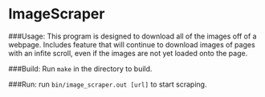 # ImageScraper

###Usage:
This program is designed to download all of the images off of a webpage.
Includes feature that will continue to download images of pages with an
infite scroll, even if the images are not yet loaded onto the page.

###Build:
Run `make` in the directory to build.

###Run:
run `bin/image_scraper.out [url]` to start scraping.

